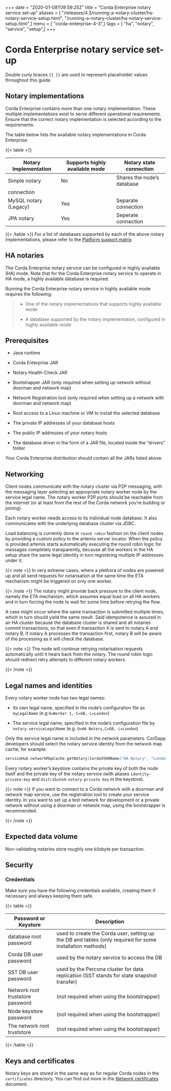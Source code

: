 +++
date = "2020-01-08T09:59:25Z"
title = "Corda Enterprise notary service set-up"
aliases = [ "/releases/4.3/running-a-notary-cluster/ha-notary-service-setup.html", "/running-a-notary-cluster/ha-notary-service-setup.html",]
menu = [ "corda-enterprise-4-3",]
tags = [ "ha", "notary", "service", "setup",]
+++


# Corda Enterprise notary service set-up

Double curly braces `{{ }}` are used to represent placeholder values throughout this guide.


## Notary implementations

Corda Enterprise contains more than one notary implementation. These multiple implementations exist to
                serve different operational requirements. Ensure that the correct notary implementation is selected
                according to the requirements.

The table below lists the available notary implementations in Corda Enterprise:


{{< table >}}

|Notary Implementation|Supports highly available mode|Notary state connection|
|-------------------------|--------------------------------|-----------------------------|
|Simple notary|No|Shares the node’s database
                                    connection|
|MySQL notary (Legacy)|Yes|Separate connection|
|JPA notary|Yes|Seperate connection|

{{< /table >}}
For a list of databases supported by each of the above notary implementations, please refer to the [Platform support matrix](../platform-support-matrix.md)


## HA notaries

The Corda Enterprise notary service can be configured in highly available (HA) mode. Note that for the
                Corda Enterprise notary service to operate in HA mode, a highly available database is required.

Running the Corda Enterprise notary service in highly available mode requires the following:

> 
> 
> * One of the notary implementations that supports highly available mode
> 
> 
> * A database supported by the notary implementation, configured in highly available mode
> 
> 

## Prerequisites


* Java runtime


* Corda Enterprise JAR


* Notary Health-Check JAR


* Bootstrapper JAR (only required when setting up network without doorman and network map)


* Network Registration tool (only required when setting up a network with doorman and network map)


* Root access to a Linux machine or VM to install the selected database


* The private IP addresses of your database hosts


* The public IP addresses of your notary hosts


* The database driver in the form of a JAR file, located inside the “drivers” folder


Your Corda Enterprise distribution should contain all the JARs listed above.


## Networking

Client nodes communicate with the notary cluster via P2P messaging, with the messaging layer
                selecting an appropriate notary worker node by the service legal name. The notary worker P2P ports
                should be reachable from the internet (or at least from the rest of the Corda network you’re
                building or joining).

Each notary worker needs access to its individual node database. It also communicates with the
                underlying database cluster via JDBC.

Load balancing is currently done in `round robin` fashion on the client nodes by providing a custom
                policy to the artemis server locator. When the policy is provided artemis starts automatically
                executing the round robin logic for messages completely transparently, because all the workers in the HA setup
                share the same legal identity in turn registering multiple IP addresses under it.


{{< note >}}
In very extreme cases, where a plethora of nodes are powered up and all send requests for notarisation
                    at the same time the ETA mechanism might be triggered on only one worker.

{{< /note >}}
The notary might provide back pressure to the client node, namely the ETA mechanism, which assumes equal load on all HA workers
                and in turn forcing the node to wait for some time before retrying the flow.

A case might occur where the same transaction is submitted multiple times, which in turn should yield
                the same result. Said idempotence is assured in an HA cluster because the database cluster is shared
                and all notaries commit transactions, so that even if transaction X is sent to notary A and notary B,
                if notary A processes the transaction first, notary B will be aware of the processing as it will check
                the database.


{{< note >}}
The node will continue retrying notarisation requests automatically until it hears back from the notary. The round
                    robin logic should redirect retry attempts to different notary workers.

{{< /note >}}

## Legal names and identities

Every notary worker node has two legal names:


* Its own legal name, specified in the node’s configuration file as `myLegalName` (e.g `O=Worker 1, C=GB, L=London`)


* The service legal name, specified in the node’s configuration file by `notary.serviceLegalName` (e.g. `O=HA Notary,C=GB, L=London`)


Only the service legal name is included in the network parameters. CorDapp developers should
                select the notary service identity from the network map cache, for example:

```kotlin
serviceHub.networkMapCache.getNotary(CordaX500Name("HA Notary", "London", "GB"))
```
Every notary worker’s keystore contains the private key of both the node itself and the
                private key of the notary service (with aliases `identity-private-key` and
                `distributed-notary-private key` in the keystore).


{{< note >}}
If you want to connect to a Corda network with a doorman and network map service,
                    use the registration tool to create your service identity. In you want to set up a test network
                    for development or a private network without using a doorman or network map, using the
                    bootstrapper is recommended.

{{< /note >}}

## Expected data volume

Non-validating notaries store roughly one kilobyte per transaction.


## Security


### Credentials

Make sure you have the following credentials available, creating them if necessary and always
                    keeping them safe.


{{< table >}}

|Password or Keystore|Description|
|--------------------------------|------------------------------------------------------------------------------------------------------------|
|database root password|used to create the Corda user, setting up the DB and tables (only required for some installation methods)|
|Corda DB user password|used by the notary service to access the DB|
|SST DB user password|used by the Percona cluster for data replication (SST stands for state snapshot transfer)|
|Network root truststore password|(not required when using the bootstrapper)|
|Node keystore password|(not required when using the bootstrapper)|
|The network root truststore|(not required when using the bootstrapper)|

{{< /table >}}

## Keys and certificates

Notary keys are stored in the same way as for regular Corda nodes in the `certificates`
                directory. You can find out more in the [Network certificates](../permissioning.md) document.


